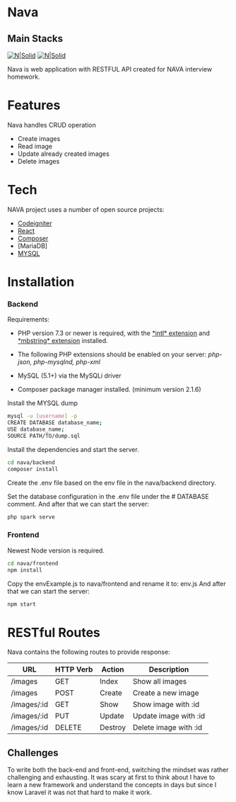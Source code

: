 # Nava
## Main Stacks

[![N|Solid](http://www.ahmetd.com/works/ci/ci-new-logo-04-02.jpg)](https://codeigniter.com/user_guide/intro/index.html)
[![N|Solid](https://camo.githubusercontent.com/a492d6882b7e8703c681f48e72176860187c8fe9158f23f7a3707cb48bda4a32/68747470733a2f2f626c6f672d6173736574732e726973696e67737461636b2e636f6d2f323031362f4a616e2f72656163745f626573745f7072616374696365732d313435333231313134363734382e706e67)](https://reactjs.org/)


Nava is web application with RESTFUL API created for NAVA interview homework.


# Features
Nava handles CRUD operation
- Create images
- Read image
- Update already created images
- Delete images

# Tech

NAVA project uses a number of open source projects:

- [Codeigniter]
- [React]
- [Composer]
- [MariaDB]
- [MYSQL]


# Installation

### Backend
Requirements:
 - PHP version 7.3 or newer is required, with the [\*intl\* extension] and [\*mbstring\* extension] installed.
 - The following PHP extensions should be enabled on your server: *php-json, php-mysqlnd, php-xml*
 - MySQL (5.1+) via the MySQLi driver

 - Composer package manager installed. (minimum version 2.1.6)

Install the MYSQL dump
```sh
mysql -u [username] -p
CREATE DATABASE database_name;
USE database_name;
SOURCE PATH/TO/dump.sql
```

Install the dependencies and start the server.
```sh
cd nava/backend
composer install
```
Create the .env file based on the env file in the nava/backend directory.

Set the database configuration in the .env file under the # DATABASE comment.
And after that we can start the server:
```sh
php spark serve
```

### Frontend

Newest Node version is required.

```sh
cd nava/frontend
npm install
```
Copy the envExample.js to nava/frontend and rename it to: env.js
And after that we can start the server:
```sh
npm start
```
# RESTful Routes

Nava contains the following routes to provide response:

| URL | HTTP Verb |  Action |  Description
| ------ | ------ | ------ |------ |
| /images | GET  | Index | Show all images
| /images | POST  | Create | Create a new image
| /images/:id | GET | Show | Show image with :id
| /images/:id | PUT  | Update |  Update image with :id
| /images/:id | DELETE  | Destroy |  Delete image with :id

## Challenges

To write both the back-end and front-end, switching the mindset was rather challenging and exhausting.
It was scary at first to think about I have to learn a new framework and understand the concepts in days but since I know Laravel it was not that hard to make it work. 


[//]: # (These are reference links used in the body of this note and get stripped out when the markdown processor does its job. There is no need to format nicely because it shouldn't be seen. Thanks SO - http://stackoverflow.com/questions/4823468/store-comments-in-markdown-syntax)

   [MYSQL]: <https://www.mysql.com/>
   [React]: <https://reactjs.org/>
   [Codeigniter]: <https://codeigniter.com/>
   [Composer]: <https://getcomposer.org/>
   [\*intl\* extension]: <https://www.php.net/manual/en/intl.requirements.php>
   [\*mbstring\* extension]: <https://www.php.net/manual/en/mbstring.requirements.php>
